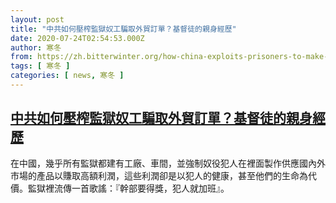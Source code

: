 ```yaml
---
layout: post
title: "中共如何壓榨監獄奴工騙取外貿訂單？基督徒的親身經歷"
date: 2020-07-24T02:54:53.000Z
author: 寒冬
from: https://zh.bitterwinter.org/how-china-exploits-prisoners-to-make-goods-for-export/
tags: [ 寒冬 ]
categories: [ news, 寒冬 ]
---
```

<!--1595559293000-->
[中共如何壓榨監獄奴工騙取外貿訂單？基督徒的親身經歷](https://zh.bitterwinter.org/how-china-exploits-prisoners-to-make-goods-for-export/)
------

<div>
在中國，幾乎所有監獄都建有工廠、車間，並強制奴役犯人在裡面製作供應國內外市場的產品以賺取高額利潤，這些利潤卻是以犯人的健康，甚至他們的生命為代價。監獄裡流傳一首歌謠：『幹部要得獎，犯人就加班』。
</div>

